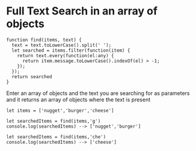# Full Text Search in an array of objects
```
function find(items, text) {
  text = text.toLowerCase().split(' ');
  let searched = items.filter(function(item) {
    return text.every(function(el:any) {
      return item.message.toLowerCase().indexOf(el) > -1;
    });
  });
  return searched
}
```

Enter an array of objects and the text you are searching for as parameters and it returns an array of objects where the text is present

```
let items = ['nugget','burger','cheese']

let searchedItems = find(items,'g') 
console.log(searchedItems) --> ['nugget','burger']

let searchedItems = find(items,'che')
console.log(searchedItems) --> ['cheese']
```
